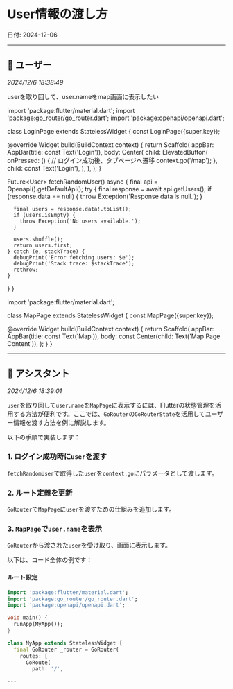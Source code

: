 # User情報の渡し方

日付: 2024-12-06

---

## 👤 ユーザー
*2024/12/6 18:38:49*

userを取り回して、user.nameをmap画面に表示したい

import 'package:flutter/material.dart';
import 'package:go_router/go_router.dart';
import 'package:openapi/openapi.dart';

class LoginPage extends StatelessWidget {
  const LoginPage({super.key});

  @override
  Widget build(BuildContext context) {
    return Scaffold(
      appBar: AppBar(title: const Text('Login')),
      body: Center(
        child: ElevatedButton(
          onPressed: () {
            // ログイン成功後、タブページへ遷移
            context.go('/map');
          },
          child: const Text('Login'),
        ),
      ),
    );
  }

  Future&lt;User&gt; fetchRandomUser() async {
    final api = Openapi().getDefaultApi();
    try {
      final response = await api.getUsers();
      if (response.data == null) {
        throw Exception('Response data is null.');
      }

      final users = response.data!.toList();
      if (users.isEmpty) {
        throw Exception('No users available.');
      }

      users.shuffle();
      return users.first;
    } catch (e, stackTrace) {
      debugPrint('Error fetching users: $e');
      debugPrint('Stack trace: $stackTrace');
      rethrow;
    }
  }
}

import 'package:flutter/material.dart';

class MapPage extends StatelessWidget {
  const MapPage({super.key});

  @override
  Widget build(BuildContext context) {
    return Scaffold(
      appBar: AppBar(title: const Text('Map')),
      body: const Center(child: Text('Map Page Content')),
    );
  }
}

---

## 🤖 アシスタント
*2024/12/6 18:39:01*

`user`を取り回して`user.name`を`MapPage`に表示するには、Flutterの状態管理を活用する方法が便利です。ここでは、`GoRouter`の`GoRouterState`を活用してユーザー情報を渡す方法を例に解説します。

以下の手順で実装します：

### 1. ログイン成功時に`user`を渡す
`fetchRandomUser`で取得した`user`を`context.go`にパラメータとして渡します。

### 2. ルート定義を更新
`GoRouter`で`MapPage`に`user`を渡すための仕組みを追加します。

### 3. `MapPage`で`user.name`を表示
`GoRouter`から渡された`user`を受け取り、画面に表示します。

以下は、コード全体の例です：

#### ルート設定
```dart
import 'package:flutter/material.dart';
import 'package:go_router/go_router.dart';
import 'package:openapi/openapi.dart';

void main() {
  runApp(MyApp());
}

class MyApp extends StatelessWidget {
  final GoRouter _router = GoRouter(
    routes: [
      GoRoute(
        path: '/',

---
